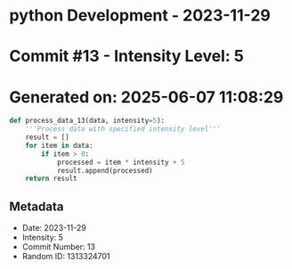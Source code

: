 ﻿# python Development - 2023-11-29
# Commit #13 - Intensity Level: 5
# Generated on: 2025-06-07 11:08:29
```python
def process_data_13(data, intensity=5):
    '''Process data with specified intensity level'''
    result = []
    for item in data:
        if item > 0:
            processed = item * intensity + 5
            result.append(processed)
    return result
```
## Metadata
- Date: 2023-11-29
- Intensity: 5
- Commit Number: 13
- Random ID: 1313324701
